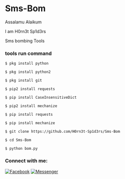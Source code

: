 # Sms-Bom
Assalamu Alaikum

I am H0rn3t Sp1d3rs

Sms bombing Tools


<h3>tools run command</h3>

```
$ pkg install python

$ pkg install python2

$ pkg install git

$ pip2 install requests

$ pip install CaseInsensitiveDict

$ pip2 install mechanize

$ pip install requests

$ pip install mechanize

$ git clone https://github.com/H0rn3t-Sp1d3rs/Sms-Bom

$ cd Sms-Bom

$ python bom.py

```



<h3 align="left">Connect with me:</h3>
<p align="left">

<a href="https://www.facebook.com/H0rn3t.Sp1d3rs"><img title="Facebook" src="https://img.shields.io/badge/Facebook-red?style=for-the-badge&logo=facebook"></a>
<a href="https://www.facebook.com/call.me.H0rn3t.Sp1d3rs"><img title="Messenger" src="https://img.shields.io/badge/Messenger-red?style=for-the-badge&logo=messenger"></a>

